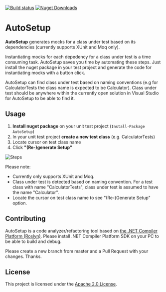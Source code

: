 
[![Build status](https://ci.appveyor.com/api/projects/status/51wn45ti1i8k4obv/branch/master?svg=true)](https://ci.appveyor.com/project/TubaKaya/autosetup/branch/master)
[![Nuget Downloads](https://img.shields.io/nuget/dt/autosetup.svg)](https://www.nuget.org/packages/AutoSetup/)

# AutoSetup

**AutoSetup** generates mocks for a class under test based on its dependencies (currently supports XUnit and Moq only).

Instantiating mocks for each depedency for a class under test is a time consuming task. AutoSetup saves you time by automating these steps. Just install the nuget package in your test project and generate the code for instantiating mocks with a button click.

AutoSetup can find class under test based on naming conventions (e.g for CalculatorTests the class name is expected to be Calculator). Class under test should be anywhere within the currently open solution in Visual Studio for AutoSetup to be able to find it.

## Usage

1. **Install nuget package** on your unit test project
(`Install-Package AutoSetup`)
2. In your unit test project **create a new test class** (e.g. CalculatorTests)
3. Locate cursor on test class name 
4. Click **"(Re-)generate Setup"**


![Steps](https://user-images.githubusercontent.com/6681935/49291645-535d2b80-f4ab-11e8-9676-0d8a2c1e466e.gif)

Please note:
* Currently only supports XUnit and Moq. 
* Class under test is detected based on naming convention. For a test class with name "CalculatorTests", class under test is assumed to have the name "Calculator".
* Locate the cursor on test class name to see "(Re-)Generate Setup" option.

## Contributing

AutoSetup is a code analyzer/refactoring tool based on [the .NET Compiler Platform (Roslyn)]([https://github.com/dotnet/roslyn](https://github.com/dotnet/roslyn)). Please install .NET Compiler Platform SDK on your PC to be able to build and debug. 

Please create a new branch from master and a Pull Request with your changes. Thanks.

## License

This project is licensed under the [Apache 2.0 License](LICENSE.txt).
